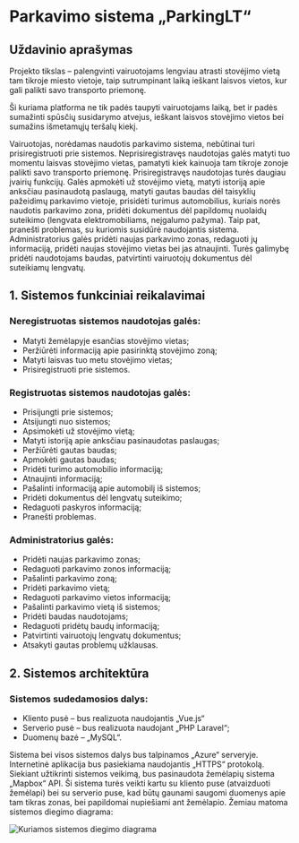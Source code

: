 # Parkavimo sistema „ParkingLT“
## Uždavinio aprašymas
Projekto tikslas – palengvinti vairuotojams lengviau atrasti stovėjimo vietą tam tikroje miesto vietoje, taip sutrumpinant laiką ieškant laisvos vietos, kur gali palikti savo transporto priemonę.

Ši kuriama platforma ne tik padės taupyti vairuotojams laiką, bet ir padės sumažinti spūsčių susidarymo atvejus, ieškant laisvos stovėjimo vietos bei sumažins išmetamųjų teršalų kiekį.

Vairuotojas, norėdamas naudotis parkavimo sistema, nebūtinai turi prisiregistruoti prie sistemos. Neprisiregistravęs naudotojas galės matyti tuo momentu laisvas stovėjimo vietas, pamatyti kiek kainuoja tam tikroje zonoje palikti savo transporto priemonę. Prisiregistravęs naudotojas turės daugiau įvairių funkcijų. Galės apmokėti už stovėjimo vietą, matyti istoriją apie anksčiau pasinaudotą paslaugą, matyti gautas baudas dėl taisyklių pažeidimų parkavimo vietoje, prisidėti turimus automobilius, kuriais norės naudotis parkavimo zona, pridėti dokumentus dėl papildomų nuolaidų suteikimo (lengvata elektromobiliams, neįgalumo pažyma). Taip pat, pranešti problemas, su kuriomis susidūrė naudojantis sistema. Administratorius galės pridėti naujas parkavimo zonas, redaguoti jų informaciją, pridėti naujas stovėjimo vietas bei jas atnaujinti. Turės galimybę pridėti naudotojams baudas, patvirtinti vairuotojų dokumentus dėl suteikiamų lengvatų.

## 1.	Sistemos funkciniai reikalavimai
### Neregistruotas sistemos naudotojas galės:

- Matyti žemėlapyje esančias stovėjimo vietas;
- Peržiūrėti informaciją apie pasirinktą stovėjimo zoną;
- Matyti laisvas tuo metu stovėjimo vietas;
- Prisiregistruoti prie sistemos.

### Registruotas sistemos naudotojas galės:

- Prisijungti prie sistemos;
- Atsijungti nuo sistemos;
- Apsimokėti už stovėjimo vietą;
- Matyti istoriją apie anksčiau pasinaudotas paslaugas;
- Peržiūrėti gautas baudas;
- Apmokėti gautas baudas;
- Pridėti turimo automobilio informaciją;
- Atnaujinti informaciją;
- Pašalinti informaciją apie automobilį iš sistemos;
- Pridėti dokumentus dėl lengvatų suteikimo;
- Redaguoti paskyros informaciją;
- Pranešti problemas.

### Administratorius galės:

- Pridėti naujas parkavimo zonas;
- Redaguoti parkavimo zonos informaciją;
- Pašalinti parkavimo zoną;
- Pridėti parkavimo vietą;
- Redaguoti parkavimo vietos informaciją;
- Pašalinti parkavimo vietą iš sistemos;
- Pridėti baudas naudotojams;
- Redaguoti pridėtų baudų informaciją;
- Patvirtinti vairuotojų lengvatų dokumentus;
- Atsakyti gautas problemų užklausas.

## 2.	Sistemos architektūra
### Sistemos sudedamosios dalys:

-	Kliento pusė – bus realizuota naudojantis „Vue.js“
-	Serverio pusė – bus realizuota naudojant „PHP Laravel“;
- Duomenų bazė – „MySQL“.

Sistema bei visos sistemos dalys bus talpinamos „Azure“ serveryje. Internetinė aplikacija bus pasiekiama naudojantis „HTTPS“ protokolą. Siekiant užtikrinti sistemos veikimą, bus pasinaudota žemėlapių sistema „Mapbox“ API. Ši sistema turės veikti kartu su kliento puse (atvaizduoti žemėlapi) bei su serverio puse, kad būtų gaunami saugomi duomenys apie tam tikras zonas, bei papildomai nupiešiami ant žemėlapio. Žemiau matoma sistemos diegimo diagrama:

![Kuriamos sistemos diegimo diagrama](https://i.ibb.co/pKVQzTb/Screenshot-64.png)
